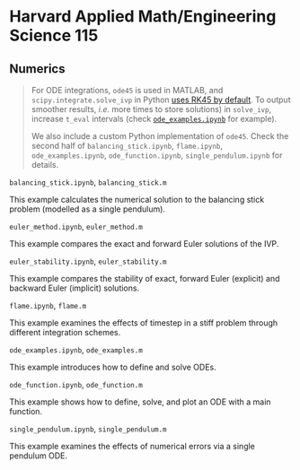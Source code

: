 # Harvard Applied Math/Engineering Science 115

## Numerics

>For ODE integrations, `ode45` is used in MATLAB, and `scipy.integrate.solve_ivp` in Python [uses RK45 by default](https://docs.scipy.org/doc/scipy/reference/generated/scipy.integrate.solve_ivp.html). To output smoother results, _i.e._ more times to store solutions) in `solve_ivp`, increase `t_eval` intervals (check [`ode_examples.ipynb`](https://github.com/zhimingkuang/Harvard-AM-115/blob/main/02_numerics/ode_examples.ipynb) for example).
>
>We also include a custom Python implementation of `ode45`. Check the second half of `balancing_stick.ipynb`, `flame.ipynb`, `ode_examples.ipynb`, `ode_function.ipynb`, `single_pendulum.ipynb` for details.

`balancing_stick.ipynb`, `balancing_stick.m`

This example calculates the numerical solution to the balancing stick problem (modelled as a single pendulum).

`euler_method.ipynb`, `euler_method.m`

This example compares the exact and forward Euler solutions of the IVP.

`euler_stability.ipynb`, `euler_stability.m`

This example compares the stability of exact, forward Euler (explicit) and backward Euler (implicit) solutions.

`flame.ipynb`, `flame.m`

This example examines the effects of timestep in a stiff problem through different integration schemes.

`ode_examples.ipynb`, `ode_examples.m`

This example introduces how to define and solve ODEs.

`ode_function.ipynb`, `ode_function.m`

This example shows how to define, solve, and plot an ODE with a main function.

`single_pendulum.ipynb`, `single_pendulum.m`

This example examines the effects of numerical errors via a single pendulum ODE.